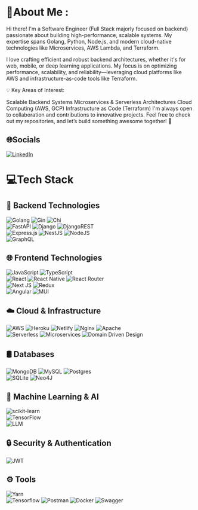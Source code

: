 # 💫About Me :
Hi there! I'm a Software Engineer (Full Stack majorly focused on backend) passionate about building high-performance, scalable systems. My expertise spans Golang, Python, Node.js, and modern cloud-native technologies like Microservices, AWS Lambda, and Terraform.

I love crafting efficient and robust backend architectures, whether it's for web, mobile, or deep learning applications. My focus is on optimizing performance, scalability, and reliability—leveraging cloud platforms like AWS and infrastructure-as-code tools like Terraform.

💡 Key Areas of Interest:

Scalable Backend Systems
Microservices & Serverless Architectures
Cloud Computing (AWS, GCP)
Infrastructure as Code (Terraform)
I'm always open to collaboration and contributions to innovative projects. Feel free to check out my repositories, and let’s build something awesome together! 🚀


## 🌐Socials
[![LinkedIn](https://img.shields.io/badge/LinkedIn-%230077B5.svg?logo=linkedin&logoColor=white)](https://linkedin.com/in/https://www.linkedin.com/in/syed-muhammad-ali-akhtar-261417212/) 

# 💻Tech Stack
## 🚀 Backend Technologies  
![Golang](https://img.shields.io/badge/go-%2300ADD8.svg?style=for-the-badge&logo=go&logoColor=white)  ![Gin](https://img.shields.io/badge/gin-%23000000.svg?style=for-the-badge&logo=go&logoColor=white)  ![Chi](https://img.shields.io/badge/chi-%23007ACC.svg?style=for-the-badge&logo=go&logoColor=white)  
![FastAPI](https://img.shields.io/badge/FastAPI-009688.svg?style=for-the-badge&logo=fastapi&logoColor=white)  ![Django](https://img.shields.io/badge/django-%23092E20.svg?style=for-the-badge&logo=django&logoColor=white)  ![DjangoREST](https://img.shields.io/badge/DJANGO-REST-ff1709?style=for-the-badge&logo=django&logoColor=white&color=ff1709&labelColor=gray)  
![Express.js](https://img.shields.io/badge/express.js-%23404d59.svg?style=for-the-badge&logo=express&logoColor=%2361DAFB)  ![NestJS](https://img.shields.io/badge/nestjs-%23E0234E.svg?style=for-the-badge&logo=nestjs&logoColor=white)  ![NodeJS](https://img.shields.io/badge/node.js-6DA55F?style=for-the-badge&logo=node.js&logoColor=white)  
![GraphQL](https://img.shields.io/badge/-GraphQL-E10098?style=for-the-badge&logo=graphql&logoColor=white)  

## 🌐 Frontend Technologies  
![JavaScript](https://img.shields.io/badge/javascript-%23323330.svg?style=for-the-badge&logo=javascript&logoColor=%23F7DF1E)  ![TypeScript](https://img.shields.io/badge/typescript-%23007ACC.svg?style=for-the-badge&logo=typescript&logoColor=white)  
![React](https://img.shields.io/badge/react-%2320232a.svg?style=for-the-badge&logo=react&logoColor=%2361DAFB)  ![React Native](https://img.shields.io/badge/react_native-%2320232a.svg?style=for-the-badge&logo=react&logoColor=%2361DAFB)  ![React Router](https://img.shields.io/badge/React_Router-CA4245?style=for-the-badge&logo=react-router&logoColor=white)  
![Next JS](https://img.shields.io/badge/Next-black?style=for-the-badge&logo=next.js&logoColor=white)  ![Redux](https://img.shields.io/badge/redux-%23593d88.svg?style=for-the-badge&logo=redux&logoColor=white)  
![Angular](https://img.shields.io/badge/angular-%23DD0031.svg?style=for-the-badge&logo=angular&logoColor=white)  ![MUI](https://img.shields.io/badge/MUI-%230081CB.svg?style=for-the-badge&logo=material-ui&logoColor=white)  

## ☁️ Cloud & Infrastructure  
![AWS](https://img.shields.io/badge/AWS-%23FF9900.svg?style=for-the-badge&logo=amazon-aws&logoColor=white)  ![Heroku](https://img.shields.io/badge/heroku-%23430098.svg?style=for-the-badge&logo=heroku&logoColor=white)  ![Netlify](https://img.shields.io/badge/netlify-%23000000.svg?style=for-the-badge&logo=netlify&logoColor=#00C7B7)  ![Nginx](https://img.shields.io/badge/nginx-%23009639.svg?style=for-the-badge&logo=nginx&logoColor=white)  ![Apache](https://img.shields.io/badge/apache-%23D42029.svg?style=for-the-badge&logo=apache&logoColor=white)  
![Serverless](https://img.shields.io/badge/Serverless-%23FD5750.svg?style=for-the-badge&logo=serverless&logoColor=white)  ![Microservices](https://img.shields.io/badge/Microservices-%23FF9A00.svg?style=for-the-badge&logo=architectural-design&logoColor=white)  ![Domain Driven Design](https://img.shields.io/badge/DDD-%23092E20.svg?style=for-the-badge&logo=design&logoColor=white)  

## 🛢️ Databases  
![MongoDB](https://img.shields.io/badge/MongoDB-%234ea94b.svg?style=for-the-badge&logo=mongodb&logoColor=white)  ![MySQL](https://img.shields.io/badge/mysql-%2300f.svg?style=for-the-badge&logo=mysql&logoColor=white)  ![Postgres](https://img.shields.io/badge/postgres-%23316192.svg?style=for-the-badge&logo=postgresql&logoColor=white)  
![SQLite](https://img.shields.io/badge/sqlite-%2307405e.svg?style=for-the-badge&logo=sqlite&logoColor=white)  ![Neo4J](https://img.shields.io/badge/Neo4j-008CC1?style=for-the-badge&logo=neo4j&logoColor=white)  

## 🤖 Machine Learning & AI  
![scikit-learn](https://img.shields.io/badge/scikit--learn-%23F7931E.svg?style=for-the-badge&logo=scikit-learn&logoColor=white)  
![TensorFlow](https://img.shields.io/badge/TensorFlow-FF6F00?style=for-the-badge&logo=tensorflow&logoColor=white)  
![LLM](https://img.shields.io/badge/LLM-%23000000.svg?style=for-the-badge&logo=openai&logoColor=white)  

## 🔒 Security & Authentication  
![JWT](https://img.shields.io/badge/JWT-black?style=for-the-badge&logo=JSON%20web%20tokens)  

## ⚙️ Tools  
![Yarn](https://img.shields.io/badge/yarn-%232C8EBB.svg?style=for-the-badge&logo=yarn&logoColor=white)  
![Tensorflow](https://img.shields.io/badge/TensorFlow-%23FF6F00.svg?style=for-the-badge&logo=TensorFlow&logoColor=white) ![Postman](https://img.shields.io/badge/Postman-FF6C37?style=for-the-badge&logo=postman&logoColor=white) ![Docker](https://img.shields.io/badge/docker-%230db7ed.svg?style=for-the-badge&logo=docker&logoColor=white) ![Swagger](https://img.shields.io/badge/-Swagger-%23Clojure?style=for-the-badge&logo=swagger&logoColor=white)
